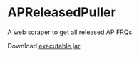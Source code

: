 # APReleasedPuller

A web scraper to get all released AP FRQs

Download [executable jar](https://github.com/Boomaa23/APReleasedPuller/ap-pull.jar?raw=true)